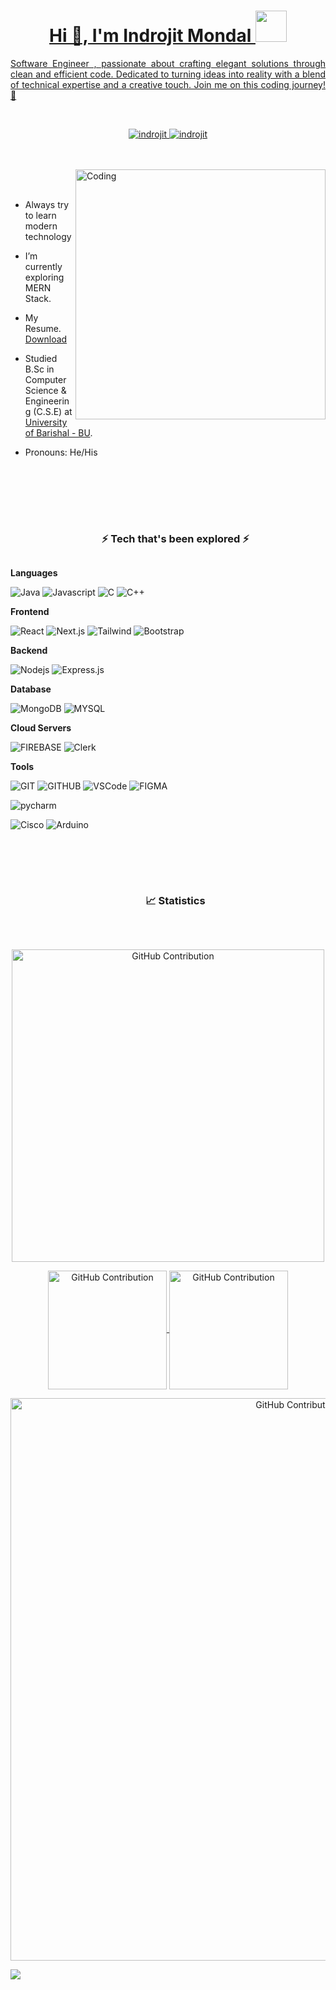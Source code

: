 
 
 <a target="_blank" href="https://www.linkedin.com/in/indrojit-mondal/">
<!--  <img src="https://github.com/ShahinurAlamBhuiyan/ShahinurAlamBhuiyan/blob/main/shahin.gif" height="auto"  style="border-radius:1%"></a><img align="left" src="https://user-images.githubusercontent.com/65187002/144930161-2f783401-8d27-4fdf-a2f7-cc0ba32f1f1f.gif" width="21%" style="display:inline;"><img align="right" src="https://user-images.githubusercontent.com/65187002/144930161-2f783401-8d27-4fdf-a2f7-cc0ba32f1f1f.gif" width="21%" style="display:inline;"> -->

 <br /><br />

<h1 align="center">Hi 👋, I'm Indrojit Mondal <img src="https://media.giphy.com/media/WUlplcMpOCEmTGBtBW/giphy.gif" width="50" ></h1>

<p align="center" style="text-align: justify;">Software Engineer , passionate about crafting elegant solutions through clean and efficient code. Dedicated to turning ideas into reality with a blend of technical expertise and a creative touch. Join me on this coding journey! 🚀</p>

<br />
<p align="center">
 <a href="https://indrojitmondal.netlify.app/" target="blank">
  <img src="https://img.shields.io/badge/Website-DC143C?style=for-the-badge&logo=googlechrome&logoColor=white" alt="indrojit" />
 </a>
 <a href="https://www.linkedin.com/in/indrojit-mondal/" target="_blank">
  <img src="https://img.shields.io/badge/LinkedIn-0077B5?style=for-the-badge&logo=linkedin&logoColor=white" alt="indrojit"/>
 </a>
<!--  <a href="https://medium.com/@shahinur-alam-bhuiyan01" target="blank">
  <img src="https://img.shields.io/badge/Medium-black?style=for-the-badge&logo=medium&logoColor=white" alt="indrojit" />
 </a>
 <a href="https://www.facebook.com/shahin19sep/" target="_blank">
  <img src="https://img.shields.io/badge/Facebook-0866FF?&style=for-the-badge&logo=facebook&logoColor=white" alt="logo"  />
  </a>  -->
</p>
<br />
<br />
<img align="right" alt="Coding" width="400" src="https://i.ibb.co/ws7w9kM/Programming-amico.png">
<br /><br />

- Always try to learn modern technology

- I’m currently exploring MERN Stack.


- My Resume. [Download](https://docs.google.com/document/d/1hqWNarSvcF79h_sEN9XZyhvHr8jmTnX9z1vCtVR523A/edit?tab=t.0)

- Studied B.Sc  in Computer Science & Engineering (C.S.E) at [University of Barishal - BU](https://www.bu.ac.bd/).

- Pronouns: He/His


<br /><br /><br /><br />



<div id="user-content-toc">
  <ul align="center">
    <summary><h3 style="display: inline-block">⚡ Tech that's been explored ⚡ </h3></summary>
  </ul>
</div>



**Languages**


![Java](https://img.shields.io/badge/java-5382a1?style=for-the-badge&logo=java&logoColor=white)
![Javascript](https://img.shields.io/badge/javascript-yellow?style=for-the-badge&logo=javascript&logoColor=white)
![C](https://img.shields.io/badge/c-gray?style=for-the-badge&logo=c&logoColor=white)
![C++](https://img.shields.io/badge/c++-512BD4?style=for-the-badge&logo=cplusplus&logoColor=white)

**Frontend**


![React](https://img.shields.io/badge/react-02CCFE?style=for-the-badge&logo=react&logoColor=white)
![Next.js](https://img.shields.io/badge/next.js-000000?style=for-the-badge&logo=nextdotjs&logoColor=white)
![Tailwind](https://img.shields.io/badge/Tailwind_CSS-092749?style=for-the-badge&logo=tailwindcss&logoColor=white)
![Bootstrap](https://img.shields.io/badge/Bootstrap-563D7C?style=for-the-badge&logo=bootstrap&logoColor=white)






**Backend**


![Nodejs](https://img.shields.io/badge/Nodejs-3C873A?style=for-the-badge&logo=node.js&logoColor=white)
![Express.js](https://img.shields.io/badge/Express.js-000000?style=for-the-badge&logo=express&logoColor=white)


 **Database**

![MongoDB](https://img.shields.io/badge/MongoDB-4EA94B?style=for-the-badge&logo=mongodb&logoColor=white)
![MYSQL](https://img.shields.io/badge/mysql-4479A1?style=for-the-badge&logo=mysql&logoColor=white)



 **Cloud Servers**
  
![FIREBASE](https://img.shields.io/badge/firebase-yellow?style=for-the-badge&logo=firebase&logoColor=white)
![Clerk](https://img.shields.io/badge/clerk-6C47FF?style=for-the-badge&logo=clerk&logoColor=white)


 **Tools**
  
![GIT](https://img.shields.io/badge/git-F05032?style=for-the-badge&logo=git&logoColor=white)
![GITHUB](https://img.shields.io/badge/github-181717?style=for-the-badge&logo=github&logoColor=white)
![VSCode](https://img.shields.io/badge/Visual_Studio-0078d7?style=for-the-badge&logo=visual%20studio&logoColor=white)
![FIGMA](https://img.shields.io/badge/figma-F24E1E?style=for-the-badge&logo=figma&logoColor=white)


![pycharm](https://img.shields.io/badge/pycharm-000000?style=for-the-badge&labelColor=black&logo=pycharm&logoColor=ffffff)


![Cisco](https://img.shields.io/badge/cisco-1BA0D7?style=for-the-badge&logo=cisco&logoColor=white)
![Arduino](https://img.shields.io/badge/arduino-00878F?style=for-the-badge&logo=arduino&logoColor=white)




<br/>


<br />

<br />

<div id="user-content-toc">
  <ul align="center">
    <summary><h3 style="display: inline-block"> 📈 Statistics </h3></summary>
  </ul>
</div>
<br />

<p align="center">
 <img width="500px"  src="https://awesome-github-stats.azurewebsites.net/user-stats/indrojitmondal?cardType=github&theme=dark&Icon=FFFFFF&preferLogin=false" alt="GitHub Contribution"/>
</p>
<p align="center">
  <a href="https://github.com/indrojitmondal">
    <img align="center"  height="190px" src="https://github-readme-stats.vercel.app/api/top-langs/?username=indrojitmondal&layout=compact&bg_color=000000&text_color=FFFFFF&title_color=FFFFFF" alt="GitHub Contribution"/>
  </a>
  <a href="https://github.com/indrojitmondal">
    <img align="center"  height="190px"src="https://github-readme-streak-stats.herokuapp.com?user=indrojitmondal&theme=dark&border_radius=5&fire=EB5454&ring=EB5454&currStreakLabel=EB5454" alt="GitHub Contribution"/>
  </a>
</p>


 




<p align="center">
<img  width="900px" src="https://github-profile-summary-cards.vercel.app/api/cards/profile-details?username=indrojitmondal&theme=dark&Icon=FFFFFF"  alt="GitHub Contribution"/>
</p>


<img align="center" src="https://github-readme-activity-graph.vercel.app/graph?username=indrojitmondal&theme=high-contrast" />








[website]: https://indrojitmondal.netlify.app/
[linkedin]: https://www.linkedin.com/in/indrojitmondal/



